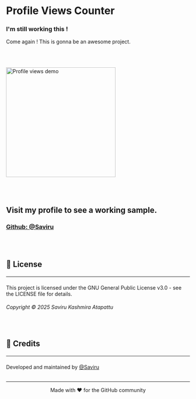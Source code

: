 # Profile Views Counter

### I'm still working this !

Come again ! This is gonna be an awesome project.

<br><br>

<img height="300" src="https://github-profile-views-nine.vercel.app/tests/prototype.svg" alt="Profile views demo">

<br><br>
## Visit my profile to see a working sample.

### <a href="https://github.com/Saviru">Github: @Saviru</a>


<br><br>
## 📄 License <hr>

This project is licensed under the GNU General Public License v3.0 - see the LICENSE file for details.

###### Copyright © 2025 Saviru Kashmira Atapattu

<br>

## 🙏 Credits <hr>

Developed and maintained by [@Saviru](https://github.com/Saviru)
<br><br>
<hr>
<p align="center">Made with ❤️ for the GitHub community </p> 
